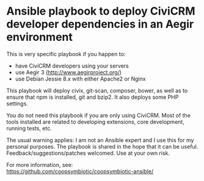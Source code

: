 Ansible playbook to deploy CiviCRM developer dependencies in an Aegir environment
=================================================================================

This is very specific playbook if you happen to:

* have CiviCRM developers using your servers
* use Aegir 3 (http://www.aegirproject.org/)
* use Debian Jessie 8.x with either Apache2 or Nginx

This playbook will deploy civix, git-scan, composer, bower, as well as to ensure
that npm is installed, git and bzip2. It also deploys some PHP settings.

You do not need this playbook if you are only using CiviCRM. Most of the tools
installed are related to developing extensions, core development, running tests,
etc.

The usual warning applies: I am not an Ansible expert and I use this for my
personal purposes. The playbook is shared in the hope that it can be useful.
Feedback/suggestions/patches welcomed. Use at your own risk.

For more information, see:  
https://github.com/coopsymbiotic/coopsymbiotic-ansible/
